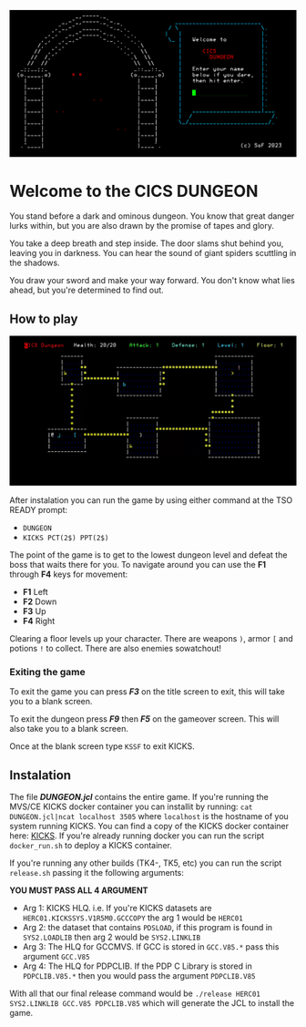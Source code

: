 ![Welcome](img/title.png)

# Welcome to the CICS DUNGEON

You stand before a dark and ominous dungeon. You know that great
danger lurks within, but you are also drawn by the promise of
tapes and glory.

You take a deep breath and step inside. The door slams shut behind
you, leaving you in darkness. You can hear the sound of giant spiders
scuttling in the shadows.

You draw your sword and make your way forward. You don't know what
lies ahead, but you're determined to find out.

## How to play

![Game](img/dungeon.gif)

After instalation you can run the game by using either command at the
TSO READY prompt:

- `DUNGEON`
- `KICKS PCT(2$) PPT(2$)`

The point of the game is to get to the lowest dungeon level and defeat the
boss that waits there for you. To navigate around you can use the **F1** 
through **F4** keys for movement:

  - **F1** Left 
  - **F2** Down 
  - **F3** Up 
  - **F4** Right 


Clearing a floor levels up your character. There are weapons `)`,
armor `[` and potions `!` to collect. There are also enemies sowatchout!

### Exiting the game

To exit the game you can press ***F3*** on the title screen to exit, 
this will take you to a blank screen. 

To exit the dungeon press ***F9*** then ***F5*** on the gameover screen. This will
also take you to a blank screen. 

Once at the blank screen type `KSSF` to exit KICKS. 

## Instalation

The file ***DUNGEON.jcl*** contains the entire game. If you're running the 
MVS/CE KICKS docker container you can installit by running: `cat DUNGEON.jcl|ncat localhost 3505` where `localhost` is the hostname of you system running KICKS. You can find a copy of the KICKS docker container
here: [KICKS](https://hub.docker.com/r/mainframed767/kicks). If you're already running docker you can run the script `docker_run.sh` to deploy a KICKS container. 

If you're running any other builds (TK4-, TK5, etc) you can run the script `release.sh` passing it the following arguments:

**YOU MUST PASS ALL 4 ARGUMENT**

- Arg 1: KICKS HLQ. i.e. If you're KICKS datasets are `HERC01.KICKSSYS.V1R5M0.GCCCOPY` the arg 1 would be `HERC01`
- Arg 2: the dataset that contains `PDSLOAD`, if this program is found in `SYS2.LOADLIB` then arg 2 would be `SYS2.LINKLIB`
- Arg 3: The HLQ for GCCMVS. If GCC is stored in `GCC.V85.*` pass this argument `GCC.V85`
- Arg 4: The HLQ for PDPCLIB. If the PDP C Library is stored in `PDPCLIB.V85.*` then you would pass the argument `PDPCLIB.V85`

With all that our final release command would be `./release HERC01 SYS2.LINKLIB GCC.V85 PDPCLIB.V85` which will generate the JCL to install the game. 
